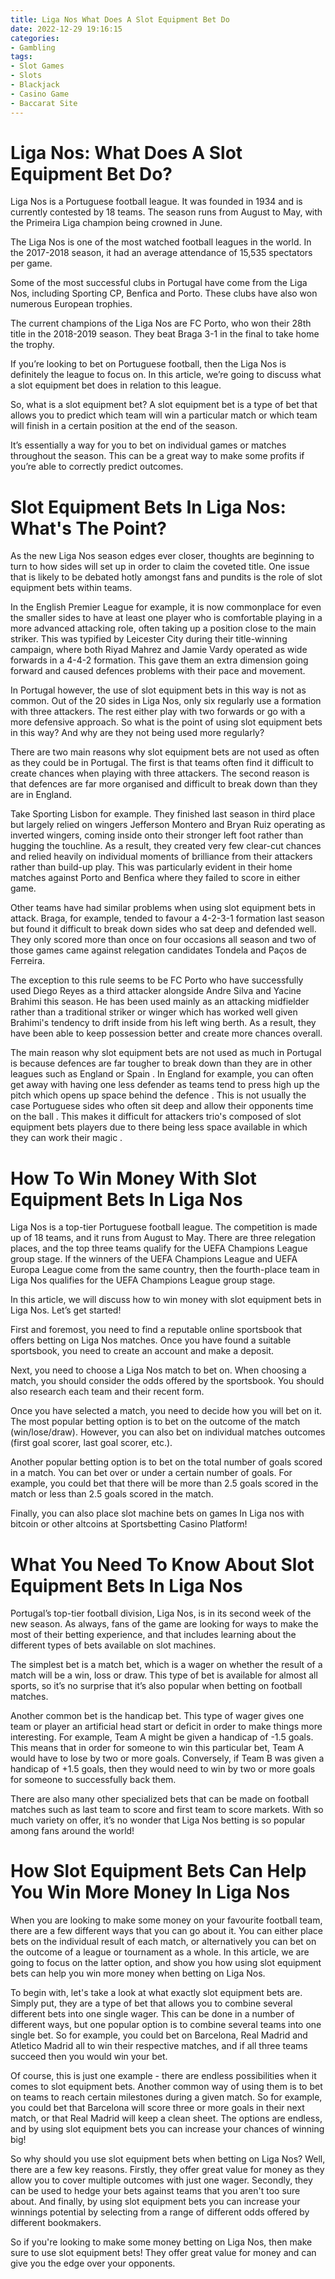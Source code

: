 ```yaml
---
title: Liga Nos What Does A Slot Equipment Bet Do
date: 2022-12-29 19:16:15
categories:
- Gambling
tags:
- Slot Games
- Slots
- Blackjack
- Casino Game
- Baccarat Site
---
```



#  Liga Nos: What Does A Slot Equipment Bet Do?

Liga Nos is a Portuguese football league. It was founded in 1934 and is currently contested by 18 teams. The season runs from August to May, with the Primeira Liga champion being crowned in June.

The Liga Nos is one of the most watched football leagues in the world. In the 2017-2018 season, it had an average attendance of 15,535 spectators per game. 

Some of the most successful clubs in Portugal have come from the Liga Nos, including Sporting CP, Benfica and Porto. These clubs have also won numerous European trophies. 

The current champions of the Liga Nos are FC Porto, who won their 28th title in the 2018-2019 season. They beat Braga 3-1 in the final to take home the trophy. 

If you’re looking to bet on Portuguese football, then the Liga Nos is definitely the league to focus on. In this article, we’re going to discuss what a slot equipment bet does in relation to this league. 

So, what is a slot equipment bet? A slot equipment bet is a type of bet that allows you to predict which team will win a particular match or which team will finish in a certain position at the end of the season. 

It’s essentially a way for you to bet on individual games or matches throughout the season. This can be a great way to make some profits if you’re able to correctly predict outcomes. 


#  Slot Equipment Bets In Liga Nos: What's The Point?

As the new Liga Nos season edges ever closer, thoughts are beginning to turn to how sides will set up in order to claim the coveted title. One issue that is likely to be debated hotly amongst fans and pundits is the role of slot equipment bets within teams.

In the English Premier League for example, it is now commonplace for even the smaller sides to have at least one player who is comfortable playing in a more advanced attacking role, often taking up a position close to the main striker. This was typified by Leicester City during their title-winning campaign, where both Riyad Mahrez and Jamie Vardy operated as wide forwards in a 4-4-2 formation. This gave them an extra dimension going forward and caused defences problems with their pace and movement.

In Portugal however, the use of slot equipment bets in this way is not as common. Out of the 20 sides in Liga Nos, only six regularly use a formation with three attackers. The rest either play with two forwards or go with a more defensive approach. So what is the point of using slot equipment bets in this way? And why are they not being used more regularly?

There are two main reasons why slot equipment bets are not used as often as they could be in Portugal. The first is that teams often find it difficult to create chances when playing with three attackers. The second reason is that defences are far more organised and difficult to break down than they are in England.

Take Sporting Lisbon for example. They finished last season in third place but largely relied on wingers Jefferson Montero and Bryan Ruiz operating as inverted wingers, coming inside onto their stronger left foot rather than hugging the touchline. As a result, they created very few clear-cut chances and relied heavily on individual moments of brilliance from their attackers rather than build-up play. This was particularly evident in their home matches against Porto and Benfica where they failed to score in either game.

Other teams have had similar problems when using slot equipment bets in attack. Braga, for example, tended to favour a 4-2-3-1 formation last season but found it difficult to break down sides who sat deep and defended well. They only scored more than once on four occasions all season and two of those games came against relegation candidates Tondela and Paços de Ferreira.

The exception to this rule seems to be FC Porto who have successfully used Diego Reyes as a third attacker alongside Andre Silva and Yacine Brahimi this season. He has been used mainly as an attacking midfielder rather than a traditional striker or winger which has worked well given Brahimi's tendency to drift inside from his left wing berth. As a result, they have been able to keep possession better and create more chances overall.

The main reason why slot equipment bets are not used as much in Portugal is because defences are far tougher to break down than they are in other leagues such as England or Spain . In England for example, you can often get away with having one less defender as teams tend to press high up the pitch which opens up space behind the defence . This is not usually the case Portuguese sides who often sit deep and allow their opponents time on the ball . This makes it difficult for attackers trio's composed of slot equipment bets players due to there being less space available in which they can work their magic .

#  How To Win Money With Slot Equipment Bets In Liga Nos

Liga Nos is a top-tier Portuguese football league. The competition is made up of 18 teams, and it runs from August to May. There are three relegation places, and the top three teams qualify for the UEFA Champions League group stage. If the winners of the UEFA Champions League and UEFA Europa League come from the same country, then the fourth-place team in Liga Nos qualifies for the UEFA Champions League group stage.

In this article, we will discuss how to win money with slot equipment bets in Liga Nos. Let’s get started!

First and foremost, you need to find a reputable online sportsbook that offers betting on Liga Nos matches. Once you have found a suitable sportsbook, you need to create an account and make a deposit.

Next, you need to choose a Liga Nos match to bet on. When choosing a match, you should consider the odds offered by the sportsbook. You should also research each team and their recent form.

Once you have selected a match, you need to decide how you will bet on it. The most popular betting option is to bet on the outcome of the match (win/lose/draw). However, you can also bet on individual matches outcomes (first goal scorer, last goal scorer, etc.).

Another popular betting option is to bet on the total number of goals scored in a match. You can bet over or under a certain number of goals. For example, you could bet that there will be more than 2.5 goals scored in the match or less than 2.5 goals scored in the match.

Finally, you can also place slot machine bets on games In Liga nos with bitcoin or other altcoins at Sportsbetting Casino Platform!

#  What You Need To Know About Slot Equipment Bets In Liga Nos

 Portugal’s top-tier football division, Liga Nos, is in its second week of the new season. As always, fans of the game are looking for ways to make the most of their betting experience, and that includes learning about the different types of bets available on slot machines.

The simplest bet is a match bet, which is a wager on whether the result of a match will be a win, loss or draw. This type of bet is available for almost all sports, so it’s no surprise that it’s also popular when betting on football matches.

Another common bet is the handicap bet. This type of wager gives one team or player an artificial head start or deficit in order to make things more interesting. For example, Team A might be given a handicap of -1.5 goals. This means that in order for someone to win this particular bet, Team A would have to lose by two or more goals. Conversely, if Team B was given a handicap of +1.5 goals, then they would need to win by two or more goals for someone to successfully back them.

There are also many other specialized bets that can be made on football matches such as last team to score and first team to score markets. With so much variety on offer, it’s no wonder that Liga Nos betting is so popular among fans around the world!

#  How Slot Equipment Bets Can Help You Win More Money In Liga Nos



When you are looking to make some money on your favourite football team, there are a few different ways that you can go about it. You can either place bets on the individual result of each match, or alternatively you can bet on the outcome of a league or tournament as a whole. In this article, we are going to focus on the latter option, and show you how using slot equipment bets can help you win more money when betting on Liga Nos.



To begin with, let's take a look at what exactly slot equipment bets are. Simply put, they are a type of bet that allows you to combine several different bets into one single wager. This can be done in a number of different ways, but one popular option is to combine several teams into one single bet. So for example, you could bet on Barcelona, Real Madrid and Atletico Madrid all to win their respective matches, and if all three teams succeed then you would win your bet. 


Of course, this is just one example - there are endless possibilities when it comes to slot equipment bets. Another common way of using them is to bet on teams to reach certain milestones during a given match. So for example, you could bet that Barcelona will score three or more goals in their next match, or that Real Madrid will keep a clean sheet. The options are endless, and by using slot equipment bets you can increase your chances of winning big! 


So why should you use slot equipment bets when betting on Liga Nos? Well, there are a few key reasons. Firstly, they offer great value for money as they allow you to cover multiple outcomes with just one wager. Secondly, they can be used to hedge your bets against teams that you aren't too sure about. And finally, by using slot equipment bets you can increase your winnings potential by selecting from a range of different odds offered by different bookmakers. 


So if you're looking to make some money betting on Liga Nos, then make sure to use slot equipment bets! They offer great value for money and can give you the edge over your opponents.